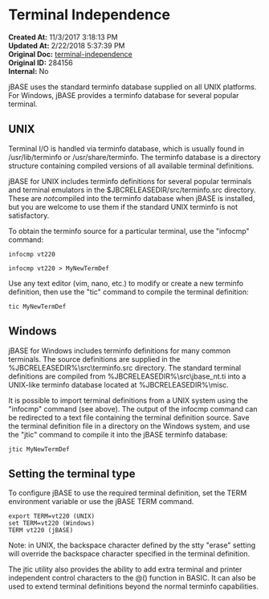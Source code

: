 # Terminal Independence

**Created At:** 11/3/2017 3:18:13 PM  
**Updated At:** 2/22/2018 5:37:39 PM  
**Original Doc:** [terminal-independence](https://docs.jbase.com/41717-environment-variables/terminal-independence)  
**Original ID:** 284156  
**Internal:** No  

jBASE uses the standard terminfo database supplied on all UNIX platforms. For Windows, jBASE provides a terminfo database for several popular terminal.

## UNIX

Terminal I/O is handled via terminfo database, which is usually found in /usr/lib/terminfo or /usr/share/terminfo. The terminfo database is a directory structure containing compiled versions of all available terminal definitions.

jBASE for UNIX includes terminfo definitions for several popular terminals and terminal emulators in the $JBCRELEASEDIR/src/terminfo.src directory. These are *not*compiled into the terminfo database when jBASE is installed, but you are welcome to use them if the standard UNIX terminfo is not satisfactory.

To obtain the terminfo source for a particular terminal, use the "infocmp" command:

```
infocmp vt220

infocmp vt220 > MyNewTermDef
```

Use any text editor (vim, nano, etc.) to modify or create a new terminfo definition, then use the "tic" command to compile the terminal definition:

```
tic MyNewTermDef
```

## Windows

jBASE for Windows includes terminfo definitions for many common terminals. The source definitions are supplied in the %JBCRELEASEDIR%\src\terminfo.src directory. The standard terminal definitions are compiled from %JBCRELEASEDIR%\src\jbase\_nt.ti into a UNIX-like terminfo database located at %JBCRELEASEDIR%\misc.

It is possible to import terminal definitions from a UNIX system using the "infocmp" command (see above). The output of the infocmp command can be redirected to a text file containing the terminal definition source. Save the terminal definition file in a directory on the Windows system, and use the "jtic" command to compile it into the jBASE terminfo database:

```
jtic MyNewTermDef
```

## Setting the terminal type

To configure jBASE to use the required terminal definition, set the TERM environment variable or use the jBASE TERM command.

```
export TERM=vt220 (UNIX)
set TERM=vt220 (Windows)
TERM vt220 (jBASE)
```

Note: in UNIX, the backspace character defined by the stty "erase" setting will override the backspace character specified in the terminal definition.

The jtic utility also provides the ability to add extra terminal and printer independent control characters to the @() function in BASIC. It can also be used to extend terminal definitions beyond the normal terminfo capabilities.
